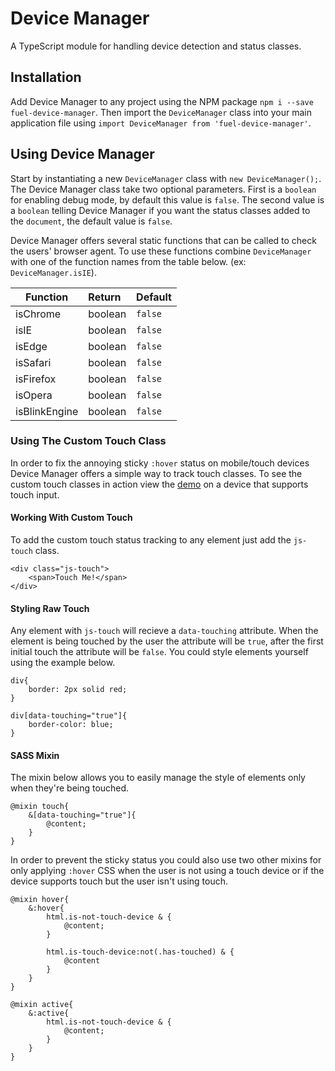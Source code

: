 # Device Manager
A TypeScript module for handling device detection and status classes.

## Installation
Add Device Manager to any project using the NPM package `npm i --save fuel-device-manager`. Then import the `DeviceManager` class into your main application file using `import DeviceManager from 'fuel-device-manager'`.

## Using Device Manager
Start by instantiating a new `DeviceManager` class with `new DeviceManager();`. The Device Manager class take two optional parameters. First is a `boolean` for enabling debug mode, by default this value is `false`. The second value is a `boolean` telling Device Manager if you want the status classes added to the `document`, the default value is `false`.

Device Manager offers several static functions that can be called to check the users' browser agent. To use these functions combine `DeviceManager` with one of the function names from the table below. (ex: `DeviceManager.isIE`).

| Function            | Return                  | Default        |
| ------------------- |:----------------------- |:-------------- |
| isChrome            | boolean                 | `false`        |
| isIE                | boolean                 | `false`        |
| isEdge              | boolean                 | `false`        |
| isSafari            | boolean                 | `false`        |
| isFirefox           | boolean                 | `false`        |
| isOpera             | boolean                 | `false`        |
| isBlinkEngine       | boolean                 | `false`        |

### Using The Custom Touch Class
In order to fix the annoying sticky `:hover` status on mobile/touch devices Device Manager offers a simple way to track touch classes. To see the custom touch classes in action view the [demo](https://codewithkyle.github.io/device-manager/touch-test.html) on a device that supports touch input.

#### Working With Custom Touch
To add the custom touch status tracking to any element just add the `js-touch` class.
```
<div class="js-touch">
    <span>Touch Me!</span>
</div>
```

#### Styling Raw Touch
Any element with `js-touch` will recieve a `data-touching` attribute. When the element is being touched by the user the attribute will be `true`, after the first initial touch the attribute will be `false`. You could style elements yourself using the example below.
```
div{
    border: 2px solid red;
}

div[data-touching="true"]{
    border-color: blue;
}
```

#### SASS Mixin
The mixin below allows you to easily manage the style of elements only when they're being touched.
```
@mixin touch{
    &[data-touching="true"]{
        @content;
    }
}
```

In order to prevent the sticky status you could also use two other mixins for only applying `:hover` CSS when the user is not using a touch device or if the device supports touch but the user isn't using touch.
```
@mixin hover{
    &:hover{
        html.is-not-touch-device & {
            @content;
        }

        html.is-touch-device:not(.has-touched) & {
            @content
        }
    }
}

@mixin active{
    &:active{
        html.is-not-touch-device & {
            @content;
        }
    }
}
```
